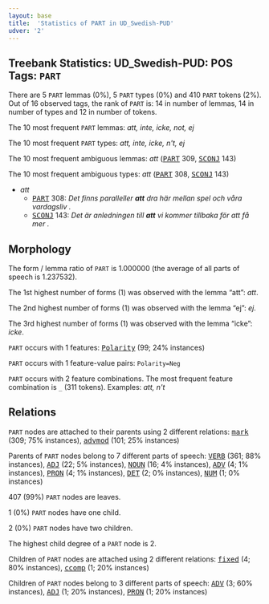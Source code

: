 ```yaml
---
layout: base
title:  'Statistics of PART in UD_Swedish-PUD'
udver: '2'
---
```


## Treebank Statistics: UD_Swedish-PUD: POS Tags: `PART`

There are 5 `PART` lemmas (0%), 5 `PART` types (0%) and 410 `PART` tokens (2%).
Out of 16 observed tags, the rank of `PART` is: 14 in number of lemmas, 14 in number of types and 12 in number of tokens.

The 10 most frequent `PART` lemmas: <em>att, inte, icke, not, ej</em>

The 10 most frequent `PART` types:  <em>att, inte, icke, n't, ej</em>

The 10 most frequent ambiguous lemmas: <em>att</em> (<tt><a href="sv_pud-pos-PART.html">PART</a></tt> 309, <tt><a href="sv_pud-pos-SCONJ.html">SCONJ</a></tt> 143)

The 10 most frequent ambiguous types:  <em>att</em> (<tt><a href="sv_pud-pos-PART.html">PART</a></tt> 308, <tt><a href="sv_pud-pos-SCONJ.html">SCONJ</a></tt> 143)


* <em>att</em>
  * <tt><a href="sv_pud-pos-PART.html">PART</a></tt> 308: <em>Det finns paralleller <b>att</b> dra här mellan spel och våra vardagsliv .</em>
  * <tt><a href="sv_pud-pos-SCONJ.html">SCONJ</a></tt> 143: <em>Det är anledningen till <b>att</b> vi kommer tillbaka för att få mer .</em>

## Morphology

The form / lemma ratio of `PART` is 1.000000 (the average of all parts of speech is 1.237532).

The 1st highest number of forms (1) was observed with the lemma “att”: <em>att</em>.

The 2nd highest number of forms (1) was observed with the lemma “ej”: <em>ej</em>.

The 3rd highest number of forms (1) was observed with the lemma “icke”: <em>icke</em>.

`PART` occurs with 1 features: <tt><a href="sv_pud-feat-Polarity.html">Polarity</a></tt> (99; 24% instances)

`PART` occurs with 1 feature-value pairs: `Polarity=Neg`

`PART` occurs with 2 feature combinations.
The most frequent feature combination is `_` (311 tokens).
Examples: <em>att, n't</em>


## Relations

`PART` nodes are attached to their parents using 2 different relations: <tt><a href="sv_pud-dep-mark.html">mark</a></tt> (309; 75% instances), <tt><a href="sv_pud-dep-advmod.html">advmod</a></tt> (101; 25% instances)

Parents of `PART` nodes belong to 7 different parts of speech: <tt><a href="sv_pud-pos-VERB.html">VERB</a></tt> (361; 88% instances), <tt><a href="sv_pud-pos-ADJ.html">ADJ</a></tt> (22; 5% instances), <tt><a href="sv_pud-pos-NOUN.html">NOUN</a></tt> (16; 4% instances), <tt><a href="sv_pud-pos-ADV.html">ADV</a></tt> (4; 1% instances), <tt><a href="sv_pud-pos-PRON.html">PRON</a></tt> (4; 1% instances), <tt><a href="sv_pud-pos-DET.html">DET</a></tt> (2; 0% instances), <tt><a href="sv_pud-pos-NUM.html">NUM</a></tt> (1; 0% instances)

407 (99%) `PART` nodes are leaves.

1 (0%) `PART` nodes have one child.

2 (0%) `PART` nodes have two children.

The highest child degree of a `PART` node is 2.

Children of `PART` nodes are attached using 2 different relations: <tt><a href="sv_pud-dep-fixed.html">fixed</a></tt> (4; 80% instances), <tt><a href="sv_pud-dep-ccomp.html">ccomp</a></tt> (1; 20% instances)

Children of `PART` nodes belong to 3 different parts of speech: <tt><a href="sv_pud-pos-ADV.html">ADV</a></tt> (3; 60% instances), <tt><a href="sv_pud-pos-ADJ.html">ADJ</a></tt> (1; 20% instances), <tt><a href="sv_pud-pos-PRON.html">PRON</a></tt> (1; 20% instances)

